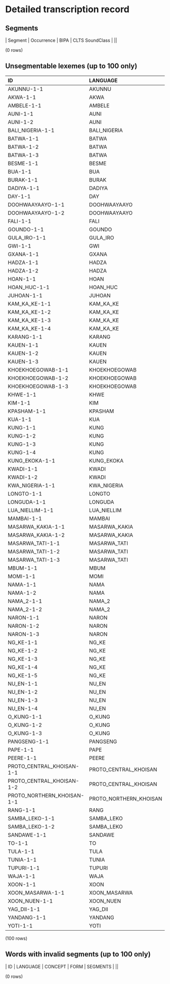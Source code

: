 
# Detailed transcription record

## Segments

| Segment | Occurrence | BIPA | CLTS SoundClass |
||

(0 rows)



## Unsegmentable lexemes (up to 100 only)

| ID | LANGUAGE | CONCEPT | FORM |
|:---------------------------|:-----------------------|----------:|:-------|
| AKUNNU-1-1 | AKUNNU | 1 | oni |
| AKWA-1-1 | AKWA | 1 | Na |
| AMBELE-1-1 | AMBELE | 1 | m3 |
| AUNI-1-1 | AUNI | 1 | N |
| AUNI-1-2 | AUNI | 1 | NN |
| BALI_NIGERIA-1-1 | BALI_NIGERIA | 1 | am |
| BATWA-1-1 | BATWA | 1 | N |
| BATWA-1-2 | BATWA | 1 | aN |
| BATWA-1-3 | BATWA | 1 | am |
| BESME-1-1 | BESME | 1 | mi |
| BUA-1-1 | BUA | 1 | bi |
| BURAK-1-1 | BURAK | 1 | mi |
| DADIYA-1-1 | DADIYA | 1 | mo |
| DAY-1-1 | DAY | 1 | hi5 |
| DOOHWAAYAAYO-1-1 | DOOHWAAYAAYO | 1 | miya |
| DOOHWAAYAAYO-1-2 | DOOHWAAYAAYO | 1 | behya |
| FALI-1-1 | FALI | 1 | miy |
| GOUNDO-1-1 | GOUNDO | 1 | mi |
| GULA_IRO-1-1 | GULA_IRO | 1 | 5io* |
| GWI-1-1 | GWI | 1 | kere |
| GXANA-1-1 | GXANA | 1 | ke |
| HADZA-1-1 | HADZA | 1 | ono |
| HADZA-1-2 | HADZA | 1 | one |
| HOAN-1-1 | HOAN | 1 | ma |
| HOAN_HUC-1-1 | HOAN_HUC | 1 | ma |
| JUHOAN-1-1 | JUHOAN | 1 | mi |
| KAM_KA_KE-1-1 | KAM_KA_KE | 1 | n |
| KAM_KA_KE-1-2 | KAM_KA_KE | 1 | N |
| KAM_KA_KE-1-3 | KAM_KA_KE | 1 | m |
| KAM_KA_KE-1-4 | KAM_KA_KE | 1 | ka |
| KARANG-1-1 | KARANG | 1 | mi |
| KAUEN-1-1 | KAUEN | 1 | m |
| KAUEN-1-2 | KAUEN | 1 | mihi |
| KAUEN-1-3 | KAUEN | 1 | mi |
| KHOEKHOEGOWAB-1-1 | KHOEKHOEGOWAB | 1 | ta |
| KHOEKHOEGOWAB-1-2 | KHOEKHOEGOWAB | 1 | tita |
| KHOEKHOEGOWAB-1-3 | KHOEKHOEGOWAB | 1 | tir |
| KHWE-1-1 | KHWE | 1 | ti |
| KIM-1-1 | KIM | 1 | mb~i |
| KPASHAM-1-1 | KPASHAM | 1 | am |
| KUA-1-1 | KUA | 1 | kyedi |
| KUNG-1-1 | KUNG | 1 | N |
| KUNG-1-2 | KUNG | 1 | na |
| KUNG-1-3 | KUNG | 1 | m |
| KUNG-1-4 | KUNG | 1 | mi |
| KUNG_EKOKA-1-1 | KUNG_EKOKA | 1 | mi |
| KWADI-1-1 | KWADI | 1 | ta |
| KWADI-1-2 | KWADI | 1 | Ca |
| KWA_NIGERIA-1-1 | KWA_NIGERIA | 1 | iyo |
| LONGTO-1-1 | LONGTO | 1 | my~o |
| LONGUDA-1-1 | LONGUDA | 1 | na |
| LUA_NIELLIM-1-1 | LUA_NIELLIM | 1 | n |
| MAMBAI-1-1 | MAMBAI | 1 | mi* |
| MASARWA_KAKIA-1-1 | MASARWA_KAKIA | 1 | N |
| MASARWA_KAKIA-1-2 | MASARWA_KAKIA | 1 | na |
| MASARWA_TATI-1-1 | MASARWA_TATI | 1 | Ci |
| MASARWA_TATI-1-2 | MASARWA_TATI | 1 | Cira |
| MASARWA_TATI-1-3 | MASARWA_TATI | 1 | Ca |
| MBUM-1-1 | MBUM | 1 | mi |
| MOMI-1-1 | MOMI | 1 | mi |
| NAMA-1-1 | NAMA | 1 | ta |
| NAMA-1-2 | NAMA | 1 | tita |
| NAMA_2-1-1 | NAMA_2 | 1 | ta |
| NAMA_2-1-2 | NAMA_2 | 1 | tita |
| NARON-1-1 | NARON | 1 | ti |
| NARON-1-2 | NARON | 1 | tira |
| NARON-1-3 | NARON | 1 | tire |
| NG_KE-1-1 | NG_KE | 1 | N |
| NG_KE-1-2 | NG_KE | 1 | n |
| NG_KE-1-3 | NG_KE | 1 | ni |
| NG_KE-1-4 | NG_KE | 1 | m |
| NG_KE-1-5 | NG_KE | 1 | a |
| NU_EN-1-1 | NU_EN | 1 | N |
| NU_EN-1-2 | NU_EN | 1 | NN |
| NU_EN-1-3 | NU_EN | 1 | m |
| NU_EN-1-4 | NU_EN | 1 | na |
| O_KUNG-1-1 | O_KUNG | 1 | mi |
| O_KUNG-1-2 | O_KUNG | 1 | mihi |
| O_KUNG-1-3 | O_KUNG | 1 | ma |
| PANGSENG-1-1 | PANGSENG | 1 | mabe |
| PAPE-1-1 | PAPE | 1 | mi |
| PEERE-1-1 | PEERE | 1 | my~a |
| PROTO_CENTRAL_KHOISAN-1-1 | PROTO_CENTRAL_KHOISAN | 1 | tire |
| PROTO_CENTRAL_KHOISAN-1-2 | PROTO_CENTRAL_KHOISAN | 1 | tita |
| PROTO_NORTHERN_KHOISAN-1-1 | PROTO_NORTHERN_KHOISAN | 1 | mi |
| RANG-1-1 | RANG | 1 | meko |
| SAMBA_LEKO-1-1 | SAMBA_LEKO | 1 | ma |
| SAMBA_LEKO-1-2 | SAMBA_LEKO | 1 | m3 |
| SANDAWE-1-1 | SANDAWE | 1 | ci |
| TO-1-1 | TO | 1 | kim |
| TULA-1-1 | TULA | 1 | min |
| TUNIA-1-1 | TUNIA | 1 | 5e |
| TUPURI-1-1 | TUPURI | 1 | ndi |
| WAJA-1-1 | WAJA | 1 | win |
| XOON-1-1 | XOON | 1 | n |
| XOON_MASARWA-1-1 | XOON_MASARWA | 1 | n |
| XOON_NUEN-1-1 | XOON_NUEN | 1 | N |
| YAG_DII-1-1 | YAG_DII | 1 | mi |
| YANDANG-1-1 | YANDANG | 1 | mEk |
| YOTI-1-1 | YOTI | 1 | am |

(100 rows)



## Words with invalid segments (up to 100 only)

| ID | LANGUAGE | CONCEPT | FORM | SEGMENTS |
||

(0 rows)



